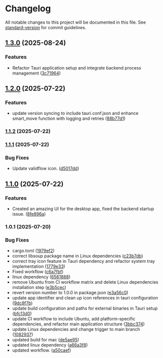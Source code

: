 # Changelog

All notable changes to this project will be documented in this file. See [standard-version](https://github.com/conventional-changelog/standard-version) for commit guidelines.

## [1.3.0](https://github.com/thevalidcode/validflow/compare/v1.2.0...v1.3.0) (2025-08-24)


### Features

* Refactor Tauri application setup and integrate backend process management ([3c71964](https://github.com/thevalidcode/validflow/commit/3c719649cf449c78cca654aa5f9ac2c181b1a32a))

## [1.2.0](https://github.com/thevalidcode/validflow/compare/v1.1.2...v1.2.0) (2025-07-22)


### Features

* update version syncing to include tauri.conf.json and enhance smart_move function with logging and retries ([88b77d1](https://github.com/thevalidcode/validflow/commit/88b77d144fcc5ee27fc5191617004270ba3dbecd))

### [1.1.2](https://github.com/thevalidcode/validflow/compare/v1.1.1...v1.1.2) (2025-07-22)

### [1.1.1](https://github.com/thevalidcode/validflow/compare/v1.1.0...v1.1.1) (2025-07-22)


### Bug Fixes

* Update validflow icon. ([d5017dd](https://github.com/thevalidcode/validflow/commit/d5017ddaa7166cbc050f32bc7299db869e8c7b22))

## [1.1.0](https://github.com/thevalidcode/validflow/compare/v1.0.1...v1.1.0) (2025-07-22)


### Features

* Created an amazing UI for the desktop app, fixed the backend startup issue. ([8fe896a](https://github.com/thevalidcode/validflow/commit/8fe896a80712dc9519bf48f510560e47bb4bdee0))

### 1.0.1 (2025-07-20)


### Bug Fixes

* cargo.toml ([1979ef2](https://github.com/thevalidcode/validflow/commit/1979ef2a04dff8cd56c60b78ea2394792fd04fe8))
* correct libsoup package name in Linux dependencies ([c23b7db](https://github.com/thevalidcode/validflow/commit/c23b7db139a580f869fa8d980ee7438faec4ba87))
* correct tray icon feature in Tauri dependency and refactor system tray implementation ([1779e33](https://github.com/thevalidcode/validflow/commit/1779e33ab05a763fe29aae40af793f85a9a7a06f))
* Fixed workflow ([c6a7fbf](https://github.com/thevalidcode/validflow/commit/c6a7fbf610c962389c9255beb507c7338172fa14))
* linux dependency ([6561888](https://github.com/thevalidcode/validflow/commit/656188841c223af2347dbde81d13e2496251b747))
* remove Ubuntu from CI workflow matrix and delete Linux dependencies installation step ([e3b5cec](https://github.com/thevalidcode/validflow/commit/e3b5cecf0457f2ccb660555cf5e5fece721b7cb1))
* revert version number to 1.0.0 in package.json ([e3a56c0](https://github.com/thevalidcode/validflow/commit/e3a56c02555cb753ce10cbbf3e6cbc0953451d0e))
* update app identifier and clean up icon references in tauri configuration ([9dc8f7b](https://github.com/thevalidcode/validflow/commit/9dc8f7bca4dae790c0770ebbeec975de8436b188))
* update build configuration and paths for external binaries in Tauri setup ([bfc13d0](https://github.com/thevalidcode/validflow/commit/bfc13d01b2b1e26c862342fd166c7a1ee40aba1d))
* update CI workflow to include Ubuntu, add platform-specific dependencies, and refactor main application structure ([3bbc374](https://github.com/thevalidcode/validflow/commit/3bbc374b1c58a25ff5aafd527ed27693250a3820))
* update Linux dependencies and change trigger to main branch ([1082937](https://github.com/thevalidcode/validflow/commit/1082937dfebd4459bd9ba9a77ecf14b04be7fb79))
* updated build for mac ([de5ae95](https://github.com/thevalidcode/validflow/commit/de5ae952e8df37d2bc4159a9e835a306bd13f429))
* updated linux dependency ([a66a3f8](https://github.com/thevalidcode/validflow/commit/a66a3f89e82e7f50a2f6cc57e49676fcb1d08227))
* updated workflow. ([a50caef](https://github.com/thevalidcode/validflow/commit/a50caef24edd66c9856c887ff8546453de3a96b3))
